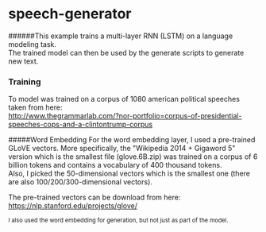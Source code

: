 # speech-generator
######This example trains a multi-layer RNN (LSTM) on a language modeling task.  <br/>The trained model can then be used by the generate scripts to generate new text.


### Training
To model was trained on a corpus of 1080 american political speeches taken from here:  
http://www.thegrammarlab.com/?nor-portfolio=corpus-of-presidential-speeches-cops-and-a-clintontrump-corpus


#####Word Embedding
For the word embedding layer, I used a pre-trained GLoVE vectors. 
More specifically, the "Wikipedia 2014 + Gigaword 5" version which is the smallest file (glove.6B.zip) was trained on a 
corpus of 6 billion tokens and contains a vocabulary of 400 thousand tokens.  
Also, I picked the 50-dimensional vectors which is the smallest one (there are also 100/200/300-dimensional vectors). 

The pre-trained vectors can be download from here:  
https://nlp.stanford.edu/projects/glove/

<sub>I also used the word embedding for generation, but not just as part of the model.</sub>

 